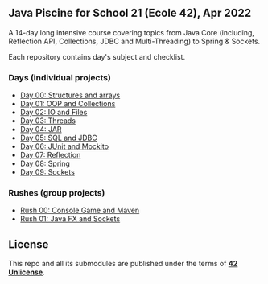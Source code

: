 
## Java Piscine for School 21 (Ecole 42), Apr 2022

A 14-day long intensive course covering topics from Java Core (including, Reflection API, Collections, JDBC and Multi-Threading) to Spring & Sockets.

Each repository contains day's subject and checklist.

### Days (individual projects)
* [Day 00: Structures and arrays](https://github.com/Preposterone/java_day00)
* [Day 01: OOP and Collections](https://github.com/Preposterone/java_day01)
* [Day 02: IO and Files](https://github.com/Preposterone/java_day02)
* [Day 03: Threads](https://github.com/Preposterone/java_day03)
* [Day 04: JAR](https://github.com/Preposterone/java_day04)
* [Day 05: SQL and JDBC](https://github.com/Preposterone/java_day05)
* [Day 06: JUnit and Mockito](https://github.com/Preposterone/java_day06)
* [Day 07: Reflection](https://github.com/Preposterone/java_day07)
* [Day 08: Spring](https://github.com/Preposterone/java_day08)
* [Day 09: Sockets](https://github.com/Preposterone/java_day09)
### Rushes (group projects)
* [Rush 00: Console Game and Maven](https://github.com/Preposterone/java_rush00)
* [Rush 01: Java FX and Sockets](https://github.com/Preposterone/java_rush01)


## License
This repo and all its submodules are published under the terms of **[42 Unlicense](https://github.com/gcamerli/42unlicense)**.
